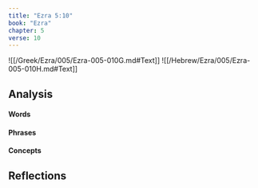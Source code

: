 ```yaml
---
title: "Ezra 5:10"
book: "Ezra"
chapter: 5
verse: 10
---
```

![[/Greek/Ezra/005/Ezra-005-010G.md#Text]]
![[/Hebrew/Ezra/005/Ezra-005-010H.md#Text]]

## Analysis

#### Words

#### Phrases

#### Concepts

## Reflections
